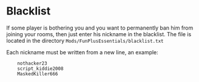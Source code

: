 
# Blacklist
If some player is bothering you and you want to permanently ban him from joining your rooms, then just enter his nickname in the blacklist. 
The file is located in the directory `Mods/FunPlusEssentials/blacklist.txt` 

Each nickname must be written from a new line, an example:

		nothacker23
		script_kiddie2008
		MaskedKiller666


